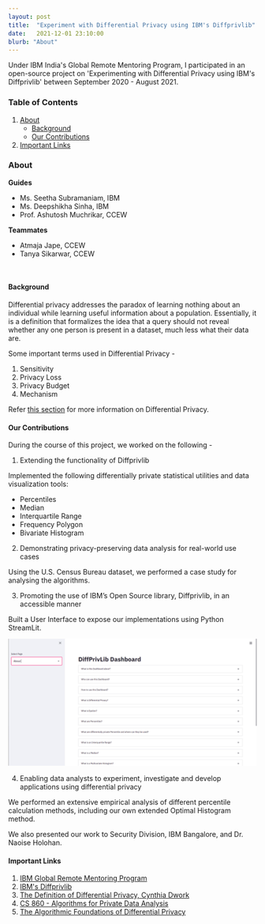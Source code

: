 ```yaml
---
layout: post
title:  "Experiment with Differential Privacy using IBM's Diffprivlib"
date:   2021-12-01 23:10:00
blurb: "About"
---
```

Under IBM India's Global Remote Mentoring Program, I participated in an open-source project on 'Experimenting with Differential Privacy using IBM's Diffprivlib' between September 2020 - August 2021.

### Table of Contents

1. [About](#about)
    * [Background](#about)
    * [Our Contributions](#our-contributions)
2. [Important Links](#important-links)

### About

**Guides**
- Ms. Seetha Subramaniam, IBM
- Ms. Deepshikha Sinha, IBM
- Prof. Ashutosh Muchrikar, CCEW

**Teammates**
- Atmaja Jape, CCEW
- Tanya Sikarwar, CCEW
<br />

#### Background

Differential privacy addresses the paradox of learning nothing about an individual while learning useful information about a population. Essentially, it is a definition that formalizes the idea that a query should not reveal whether any one person is present in a dataset, much less what their data are.

Some important terms used in Differential Privacy -
1. Sensitivity
2. Privacy Loss
3. Privacy Budget
4. Mechanism

Refer [this section](#important-links) for more information on Differential Privacy.

#### Our Contributions

During the course of this project, we worked on the following -

1. Extending the functionality of Diffprivlib

  Implemented the following differentially private statistical utilities and data visualization tools:
  * Percentiles
  * Median
  * Interquartile Range
  * Frequency Polygon
  * Bivariate Histogram

2. Demonstrating privacy-preserving data analysis for real-world use cases

  Using the U.S. Census Bureau dataset, we performed a case study for analysing the algorithms.

3. Promoting the use of IBM’s Open Source library, Diffprivlib, in an accessible manner

  Built a User Interface to expose our implementations using Python StreamLit.

  <img src="/assets/img/content/diffpriv/diffpriv.png" alt="bay" class="post-pic"/>

4. Enabling data analysts to experiment, investigate and develop applications using differential privacy

  We performed an extensive empirical analysis of different percentile calculation methods, including our own extended Optimal Histogram method.
  <br />

We also presented our work to Security Division, IBM Bangalore, and Dr. Naoise Holohan.

#### Important Links

1. [IBM Global Remote Mentoring Program](http://connecttobuild.in/)
2. [IBM's Diffprivlib](https://github.com/IBM/differential-privacy-library)
3. [The Definition of Differential Privacy, Cynthia Dwork](https://www.youtube.com/watch?v=lg-VhHlztqo)
4. [CS 860 - Algorithms for Private Data Analysis](http://www.gautamkamath.com/CS860-fa2020.html)
5. [The Algorithmic Foundations of Differential Privacy](https://www.cis.upenn.edu/~aaroth/Papers/privacybook.pdf)
